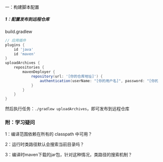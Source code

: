 一：构建脚本配置

##### 1：配置发布到远程仓库

build.gradlew

```groovy
// 应用插件
plugins {
    id 'java'
    id 'maven'
}
uploadArchives {
    repositories {
        mavenDeployer {
            repository(url: '[你的仓库地址]') {
                authentication(userName: "[你的用户名]", password: "[你的密码]")
            }
        }
    }
}
```

然后执行任务：`./gradlew uploadArchives`，即可发布到远程仓库

### 附：学习疑问

1：编译范围依赖在所有的 classpath 中可用？

2：运行时类路径默认会搜索当前目录吗？

3：编译时maven下载的jar包，针对这种情况，类路径的搜索机制？
